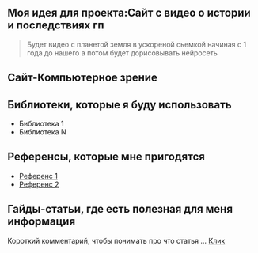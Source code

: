 ## Моя идея для проекта:Сайт с видео о истории и последствиях гп
> Будет видео с планетой земля в ускореной сьемкой начиная с 1 года до нашего а потом будет дорисовывать нейросеть

## Сайт-Компьютерное зрение

## Библиотеки, которые я буду использовать
- Библиотека 1
- Библиотека N

## Референсы, которые мне пригодятся
- [Референс 1](https://www.youtube.com/watch?v=4r5T8jS9yIk)
- [Референс 2](https://www.youtube.com/watch?v=xUBepDDrM-g)

## Гайды-статьи, где есть полезная для меня информация
Короткий комментарий, чтобы понимать про что статья ... [Клик](https://www.youtube.com/watch?v=dQw4w9WgXcQ)
